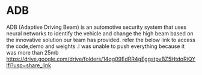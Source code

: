 # ADB
ADB (Adaptive Driving Beam) is an automotive security system that uses neural networks to identify the vehicle and change the high beam based on the innovative solution our team has provided.
refer the below link to access the code,demo and weights .I was unable to push everything because it was more than 25mb
https://drive.google.com/drive/folders/14qg09EdRR4gEggstpvBZ5HtdoRiQYlfl?usp=share_link
